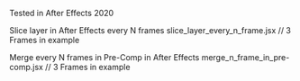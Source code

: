 Tested in After Effects 2020

Slice layer in After Effects every N frames
slice_layer_every_n_frame.jsx // 3 Frames in example 

Merge every N frames in Pre-Comp in After Effects
merge_n_frame_in_pre-comp.jsx // 3 Frames in example
